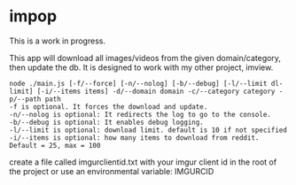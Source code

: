 # impop

This is a work in progress.

This app will download all images/videos from the given domain/category, then update the db. It is designed to work with my other project, imview.

```
node ./main.js [-f/--force] [-n/--nolog] [-b/--debug] [-l/--limit dl-limit] [-i/--items items] -d/--domain domain -c/--category category -p/--path path
-f is optional. It forces the download and update.
-n/--nolog is optional: It redirects the log to go to the console.
-b/--debug is optional: It enables debug logging.
-l/--limit is optional: download limit. default is 10 if not specified
-i/--items is optional: how many items to download from reddit. Default = 25, max = 100
```

create a file called imgurclientid.txt with your imgur client id in the root of the project
or use an environmental variable: IMGURCID
